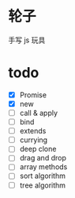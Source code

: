 # 轮子

手写 js 玩具

# todo

- [x] Promise
- [x] new
- [ ] call & apply
- [ ] bind
- [ ] extends
- [ ] currying
- [ ] deep clone
- [ ] drag and drop
- [ ] array methods
- [ ] sort algorithm
- [ ] tree algorithm
